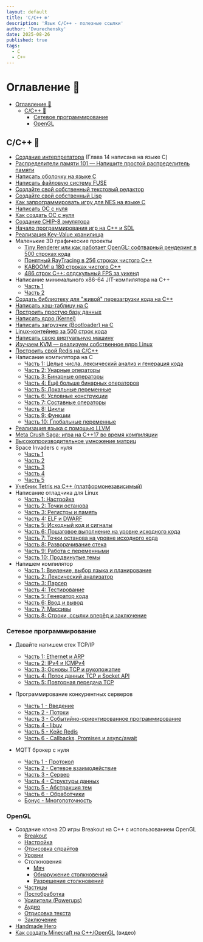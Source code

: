 ```yaml
---
layout: default
title: 'C/C++ ❄️'
description: 'Язык C/C++ - полезные ссылки'
author: 'Dvurechensky'
date: 2025-08-26
published: true
tags:
  - C
  - C++
---
```


# Оглавление 🌱

- [Оглавление 🌱](#оглавление-)
  - [C/C++ 🚩](#cc-)
    - [Сетевое программирование](#сетевое-программирование)
    - [OpenGL](#opengl)

## C/C++ 🚩

- [Создание интерпретатора](http://www.craftinginterpreters.com/) (Глава 14 написана на языке C)
- [Распределители памяти 101 — Напишите простой распределитель памяти](https://arjunsreedharan.org/post/148675821737/memory-allocators-101-write-a-simple-memory)
- [Написать оболочку на языке C](https://brennan.io/2015/01/16/write-a-shell-in-c/)
- [Написать файловую систему FUSE](https://www.cs.nmsu.edu/~pfeiffer/fuse-tutorial/)
- [Создайте свой собственный текстовый редактор](http://viewsourcecode.org/snaptoken/kilo/)
- [Создайте свой собственный Lisp](http://www.buildyourownlisp.com/)
- [Как запрограммировать игру для NES на языке C](https://nesdoug.com/)
- [Написать ОС с нуля](https://github.com/tuhdo/os01)
- [Как создать ОС с нуля](https://github.com/cfenollosa/os-tutorial)
- [Создание CHIP-8 эмулятора](https://austinmorlan.com/posts/chip8_emulator/)
- [Начало программирования игр на C++ и SDL](http://lazyfoo.net/tutorials/SDL/)
- [Реализация Key-Value хранилища](http://codecapsule.com/2012/11/07/ikvs-implementing-a-key-value-store-table-of-contents/)
- Маленькие 3D графические проекты
  - [Tiny Renderer или как работает OpenGL: софтварный рендеринг в 500 строках кода](https://github.com/ssloy/tinyrenderer/wiki)
  - [Понятный RayTracing в 256 строках чистого C++](https://github.com/ssloy/tinyraytracer/wiki)
  - [KABOOM! в 180 строках чистого C++](https://github.com/ssloy/tinykaboom/wiki)
  - [486 строк C++: олдскульный FPS за уикенд](https://github.com/ssloy/tinyraycaster/wiki)
- Написание минимального x86-64 JIT-компилятора на C++
  - [Часть 1](https://solarianprogrammer.com/2018/01/10/writing-minimal-x86-64-jit-compiler-cpp/)
  - [Часть 2](https://solarianprogrammer.com/2018/01/12/writing-minimal-x86-64-jit-compiler-cpp-part-2/)
- [Создать библиотеку для "живой" перезагрузки кода на C++](http://howistart.org/posts/cpp/1/index.html)
- [Написать хэш-таблицу на C](https://github.com/jamesroutley/write-a-hash-table)
- [Построить простую базу данных](https://cstack.github.io/db_tutorial/)
- [Написать ядро (Kernel)](http://arjunsreedharan.org/post/82710718100/kernel-101-lets-write-a-kernel)
- [Написать загрузчик (Bootloader) на C](http://3zanders.co.uk/2017/10/13/writing-a-bootloader/)
- [Linux-контейнер за 500 строк кода](https://blog.lizzie.io/linux-containers-in-500-loc.html)
- [Написать свою виртуальную машину](https://justinmeiners.github.io/lc3-vm/)
- [Изучаем KVM — реализуем собственное ядро Linux](https://david942j.blogspot.com/2018/10/note-learning-kvm-implement-your-own.html)
- [Построить свой Redis на C/C++](https://build-your-own.org/redis/)
- Написание компилятора на C
  - [Часть 1: Целые числа, лексический анализ и генерация кода](https://norasandler.com/2017/11/29/Write-a-Compiler.html)
  - [Часть 2: Унарные операторы](https://norasandler.com/2017/12/05/Write-a-Compiler-2.html)
  - [Часть 3: Бинарные операторы](https://norasandler.com/2017/12/15/Write-a-Compiler-3.html)
  - [Часть 4: Ещё больше бинарных операторов](https://norasandler.com/2017/12/28/Write-a-Compiler-4.html)
  - [Часть 5: Локальные переменные](https://norasandler.com/2018/01/08/Write-a-Compiler-5.html)
  - [Часть 6: Условные конструкции](https://norasandler.com/2018/02/25/Write-a-Compiler-6.html)
  - [Часть 7: Составные операторы](https://norasandler.com/2018/03/14/Write-a-Compiler-7.html)
  - [Часть 8: Циклы](https://norasandler.com/2018/04/10/Write-a-Compiler-8.html)
  - [Часть 9: Функции](https://norasandler.com/2018/06/27/Write-a-Compiler-9.html)
  - [Часть 10: Глобальные переменные](https://norasandler.com/2019/02/18/Write-a-Compiler-10.html)
- [Реализация языка с помощью LLVM](https://llvm.org/docs/tutorial/#kaleidoscope-implementing-a-language-with-llvm)
- [Meta Crush Saga: игра на C++17 во время компиляции](https://jguegant.github.io//jguegant.github.io/blogs/tech/meta-crush-saga.html)
- [Высокопроизводительное умножение матриц](https://gist.github.com/nadavrot/5b35d44e8ba3dd718e595e40184d03f0)
- Space Invaders с нуля
  - [Часть 1](http://nicktasios.nl/posts/space-invaders-from-scratch-part-1.html)
  - [Часть 2](http://nicktasios.nl/posts/space-invaders-from-scratch-part-2.html)
  - [Часть 3](http://nicktasios.nl/posts/space-invaders-from-scratch-part-3.html)
  - [Часть 4](http://nicktasios.nl/posts/space-invaders-from-scratch-part-4.html)
  - [Часть 5](http://nicktasios.nl/posts/space-invaders-from-scratch-part-5.html)
- [Учебник Tetris на C++ (платформонезависимый)](http://javilop.com/gamedev/tetris-tutorial-in-c-platform-independent-focused-in-game-logic-for-beginners/)
- Написание отладчика для Linux
  - [Часть 1: Настройка](https://blog.tartanllama.xyz/writing-a-linux-debugger-setup/)
  - [Часть 2: Точки останова](https://blog.tartanllama.xyz/writing-a-linux-debugger-breakpoints/)
  - [Часть 3: Регистры и память](https://blog.tartanllama.xyz/writing-a-linux-debugger-registers/)
  - [Часть 4: ELF и DWARF](https://blog.tartanllama.xyz/writing-a-linux-debugger-elf-dwarf/)
  - [Часть 5: Исходный код и сигналы](https://blog.tartanllama.xyz/writing-a-linux-debugger-source-signal/)
  - [Часть 6: Пошаговое выполнение на уровне исходного кода](https://blog.tartanllama.xyz/writing-a-linux-debugger-dwarf-step/)
  - [Часть 7: Точки останова на уровне исходного кода](https://blog.tartanllama.xyz/writing-a-linux-debugger-source-break/)
  - [Часть 8: Разворачивание стека](https://blog.tartanllama.xyz/writing-a-linux-debugger-unwinding/)
  - [Часть 9: Работа с переменными](https://blog.tartanllama.xyz/writing-a-linux-debugger-variables/)
  - [Часть 10: Продвинутые темы](https://blog.tartanllama.xyz/writing-a-linux-debugger-advanced-topics/)
- Напишем компилятор
  - [Часть 1: Введение, выбор языка и планирование](https://briancallahan.net/blog/20210814.html)
  - [Часть 2: Лексический анализатор](https://briancallahan.net/blog/20210815.html)
  - [Часть 3: Парсер](https://briancallahan.net/blog/20210816.html)
  - [Часть 4: Тестирование](https://briancallahan.net/blog/20210817.html)
  - [Часть 5: Генератор кода](https://briancallahan.net/blog/20210818.html)
  - [Часть 6: Ввод и вывод](https://briancallahan.net/blog/20210819.html)
  - [Часть 7: Массивы](https://briancallahan.net/blog/20210822.html)
  - [Часть 8: Строки, ссылки вперёд и заключение](https://briancallahan.net/blog/20210826.html)

### Сетевое программирование

- Давайте напишем стек TCP/IP

  - [Часть 1: Ethernet и ARP](http://www.saminiir.com/lets-code-tcp-ip-stack-1-ethernet-arp/)
  - [Часть 2: IPv4 и ICMPv4](http://www.saminiir.com/lets-code-tcp-ip-stack-2-ipv4-icmpv4/)
  - [Часть 3: Основы TCP и рукопожатие](http://www.saminiir.com/lets-code-tcp-ip-stack-3-tcp-handshake/)
  - [Часть 4: Поток данных TCP и Socket API](http://www.saminiir.com/lets-code-tcp-ip-stack-4-tcp-data-flow-socket-api/)
  - [Часть 5: Повторная передача TCP](http://www.saminiir.com/lets-code-tcp-ip-stack-5-tcp-retransmission/)

- Программирование конкурентных серверов

  - [Часть 1 - Введение](https://eli.thegreenplace.net/2017/concurrent-servers-part-1-introduction/)
  - [Часть 2 - Потоки](https://eli.thegreenplace.net/2017/concurrent-servers-part-2-threads/)
  - [Часть 3 - Событийно-ориентированное программирование](https://eli.thegreenplace.net/2017/concurrent-servers-part-3-event-driven/)
  - [Часть 4 - libuv](https://eli.thegreenplace.net/2017/concurrent-servers-part-4-libuv/)
  - [Часть 5 - Кейс Redis](https://eli.thegreenplace.net/2017/concurrent-servers-part-5-redis-case-study/)
  - [Часть 6 - Callbacks, Promises и async/await](https://eli.thegreenplace.net/2018/concurrent-servers-part-6-callbacks-promises-and-asyncawait/)

- MQTT брокер с нуля
  - [Часть 1 - Протокол](https://codepr.github.io/posts/sol-mqtt-broker)
  - [Часть 2 - Сетевое взаимодействие](https://codepr.github.io/posts/sol-mqtt-broker-p2)
  - [Часть 3 - Сервер](https://codepr.github.io/posts/sol-mqtt-broker-p3)
  - [Часть 4 - Структуры данных](https://codepr.github.io/posts/sol-mqtt-broker-p4)
  - [Часть 5 - Абстракция тем](https://codepr.github.io/posts/sol-mqtt-broker-p5)
  - [Часть 6 - Обработчики](https://codepr.github.io/posts/sol-mqtt-broker-p6)
  - [Бонус - Многопоточность](https://codepr.github.io/posts/sol-mqtt-broker-bonus)

### OpenGL

- Создание клона 2D игры Breakout на C++ с использованием OpenGL
  - [Breakout](https://learnopengl.com/In-Practice/2D-Game/Breakout)
  - [Настройка](https://learnopengl.com/In-Practice/2D-Game/Setting-up)
  - [Отрисовка спрайтов](https://learnopengl.com/In-Practice/2D-Game/Rendering-Sprites)
  - [Уровни](https://learnopengl.com/In-Practice/2D-Game/Levels)
  - Столкновения
    - [Мяч](https://learnopengl.com/In-Practice/2D-Game/Collisions/Ball)
    - [Обнаружение столкновений](https://learnopengl.com/In-Practice/2D-Game/Collisions/Collision-detection)
    - [Разрешение столкновений](https://learnopengl.com/In-Practice/2D-Game/Collisions/Collision-resolution)
  - [Частицы](https://learnopengl.com/In-Practice/2D-Game/Particles)
  - [Постобработка](https://learnopengl.com/In-Practice/2D-Game/Postprocessing)
  - [Усилители (Powerups)](https://learnopengl.com/In-Practice/2D-Game/Powerups)
  - [Аудио](https://learnopengl.com/In-Practice/2D-Game/Audio)
  - [Отрисовка текста](https://learnopengl.com/In-Practice/2D-Game/Render-text)
  - [Заключение](https://learnopengl.com/In-Practice/2D-Game/Final-thoughts)
- [Handmade Hero](https://handmadehero.org)
- [Как создать Minecraft на C++/OpenGL](https://www.youtube.com/playlist?list=PLMZ_9w2XRxiZq1vfw1lrpCMRDufe2MKV_) (видео)
